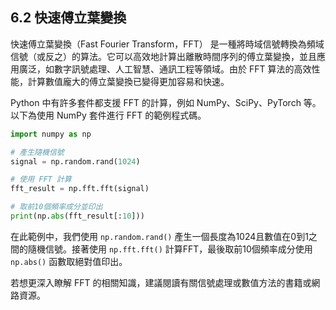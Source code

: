 ## 6.2 快速傅立葉變換

快速傅立葉變換（Fast Fourier Transform，FFT） 是一種將時域信號轉換為頻域信號（或反之）的算法。它可以高效地計算出離散時間序列的傅立葉變換，並且應用廣泛，如數字訊號處理、人工智慧、通訊工程等領域。由於 FFT 算法的高效性能，計算數值龐大的傅立葉變換已變得更加容易和快速。


Python 中有許多套件都支援 FFT 的計算，例如 NumPy、SciPy、PyTorch 等。以下為使用 NumPy 套件進行 FFT 的範例程式碼。

```python
import numpy as np

# 產生隨機信號
signal = np.random.rand(1024)

# 使用 FFT 計算
fft_result = np.fft.fft(signal)

# 取前10個頻率成分並印出
print(np.abs(fft_result[:10]))
```

在此範例中，我們使用 `np.random.rand()` 產生一個長度為1024且數值在0到1之間的隨機信號。接著使用 `np.fft.fft()` 計算FFT，最後取前10個頻率成分使用 `np.abs()` 函數取絕對值印出。

若想更深入瞭解 FFT 的相關知識，建議閱讀有關信號處理或數值方法的書籍或網路資源。
